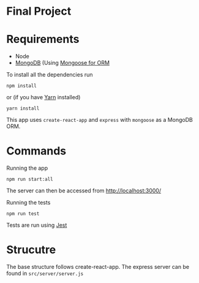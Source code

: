 Final Project
===

# Requirements

- Node
- [MongoDB](https://www.mongodb.com/) (Using [Mongoose for ORM](http://mongoosejs.com/)

To install all the dependencies run
    
    npm install
    
or (if you have [Yarn](https://yarnpkg.com) installed)

    yarn install


This app uses `create-react-app` and `express` with `mongoose` as a MongoDB ORM.

# Commands
    
Running the app

    npm run start:all

The server can then be accessed from [http://localhost:3000/](http://localhost:3000/)    

Running the tests
    
    npm run test    

Tests are run using [Jest](https://facebook.github.io/jest/)

# Strucutre

The base structure follows create-react-app. The express server can be found in `src/server/server.js`
